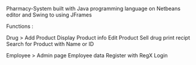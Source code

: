 Pharmacy-System
built with Java programming language on Netbeans editor and Swing to using JFrames

Functions : 

Drug >
Add Product 
Display Product info
Edit Product
Sell drug
print recipt
Search for Product with Name or ID

Employee > 
Admin page 
Employee data
Register with RegX
Login
  

